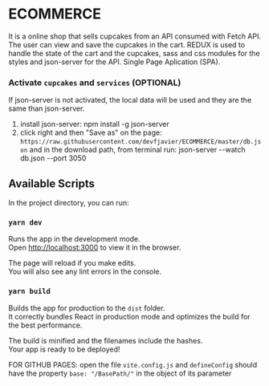 # ECOMMERCE

It is a online shop that sells cupcakes from an API consumed with Fetch API.
The user can view and save the cupcakes in the cart.
REDUX is used to handle the state of the cart and the cupcakes, sass and css modules for the styles and json-server for the API.
Single Page Aplication (SPA).

### Activate `cupcakes` and `services` (OPTIONAL)

If json-server is not activated, the local data will be used and they are the same than json-server.

1. install json-server: npm install -g json-server
2. click right and then "Save as" on the page: `https://raw.githubusercontent.com/devfjavier/ECOMMERCE/master/db.json` and in the download path, from terminal run: json-server --watch db.json --port 3050
## Available Scripts

In the project directory, you can run:

### `yarn dev`

Runs the app in the development mode.\
Open [http://localhost:3000](http://localhost:3000) to view it in the browser.

The page will reload if you make edits.\
You will also see any lint errors in the console.

### `yarn build`

Builds the app for production to the `dist` folder.\
It correctly bundles React in production mode and optimizes the build for the best performance.

The build is minified and the filenames include the hashes.\
Your app is ready to be deployed!

FOR GITHUB PAGES: open the file `vite.config.js` and `defineConfig` should have the property `base: "/BasePath/"` in the object of its parameter
